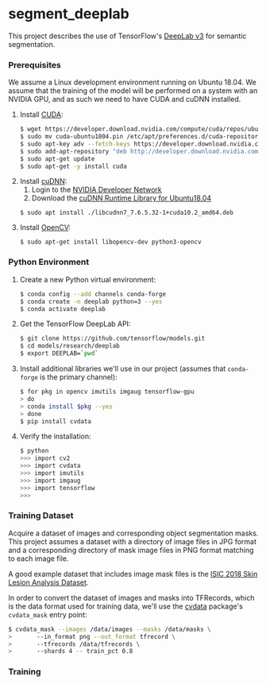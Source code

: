 # segment_deeplab
This project describes the use of TensorFlow's 
[DeepLab v3](https://github.com/tensorflow/models/tree/master/research/deeplab) 
for semantic segmentation.

### Prerequisites
We assume a Linux development environment running on Ubuntu 18.04. We assume that 
the training of the model will be performed on a system with an NVIDIA GPU, and 
as such we need to have CUDA and cuDNN installed. 

1. Install [CUDA](https://developer.nvidia.com/cuda-toolkit):
    ```bash
    $ wget https://developer.download.nvidia.com/compute/cuda/repos/ubuntu1804/x86_64/cuda-ubuntu1804.pin
    $ sudo mv cuda-ubuntu1804.pin /etc/apt/preferences.d/cuda-repository-pin-600
    $ sudo apt-key adv --fetch-keys https://developer.download.nvidia.com/compute/cuda/repos/ubuntu1804/x86_64/7fa2af80.pub
    $ sudo add-apt-repository "deb http://developer.download.nvidia.com/compute/cuda/repos/ubuntu1804/x86_64/ /"
    $ sudo apt-get update
    $ sudo apt-get -y install cuda
    ```
2. Install [cuDNN](https://developer.nvidia.com/rdp/cudnn-download):
    1. Login to the [NVIDIA Developer Network](https://developer.nvidia.com)
    2. Download the [cuDNN Runtime Library for Ubuntu18.04](https://developer.nvidia.com/compute/machine-learning/cudnn/secure/7.6.5.32/Production/10.2_20191118/Ubuntu18_04-x64/libcudnn7_7.6.5.32-1%2Bcuda10.2_amd64.deb)
    ```
    $ sudo apt install ./libcudnn7_7.6.5.32-1+cuda10.2_amd64.deb
    ```
3. Install [OpenCV](https://opencv.org/):
    ```
    $ sudo apt-get install libopencv-dev python3-opencv
    ```   
### Python Environment
1. Create a new Python virtual environment:
    ```bash
    $ conda config --add channels conda-forge
    $ conda create -n deeplab python=3 --yes
    $ conda activate deeplab
    ```
2. Get the TensorFlow DeepLab API:
    ```bash
    $ git clone https://github.com/tensorflow/models.git
    $ cd models/research/deeplab
    $ export DEEPLAB=`pwd`
    ```
3. Install additional libraries we'll use in our project (assumes that `conda-forge` 
is the primary channel):
    ```bash
    $ for pkg in opencv imutils imgaug tensorflow-gpu
    > do
    > conda install $pkg --yes
    > done
    $ pip install cvdata
    ```
4. Verify the installation:
    ```bash
    $ python
    >>> import cv2
    >>> import cvdata
    >>> import imutils
    >>> import imgaug
    >>> import tensorflow
    >>>
    ```

### Training Dataset
Acquire a dataset of images and corresponding object segmentation masks. This project 
assumes a dataset with a directory of image files in JPG format and a corresponding 
directory of mask image files in PNG format matching to each image file.

A good example dataset that includes image mask files is the 
[ISIC 2018 Skin Lesion Analysis Dataset](https://challenge2018.isic-archive.com/).

In order to convert the dataset of images and masks into TFRecords, which is the 
data format used for training data, we'll use the [cvdata](https://pypi.org/project/cvdata/) 
package's `cvdata_mask` entry point:
```bash
$ cvdata_mask --images /data/images --masks /data/masks \
>       --in_format png --out_format tfrecord \
>       --tfrecords /data/tfrecords \
>       --shards 4 -- train_pct 0.8
```

### Training

